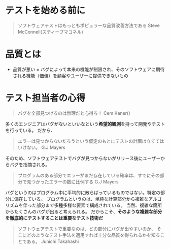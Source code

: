 # テストを始める前に

> ソフトウェアテストはもっともポピュラーな品質改善方法である
> Steve McConnell(スティーブマコネル)

# 品質とは

* 品質が悪い = バグによって本来の機能が制限され、そのソフトウェアに期待される機能（価値）を顧客やユーザーに提供できないもの

# テスト担当者の心得


> バグを全部見つけるのは無理だと心得ろ！
> Cem Kaner()


多くのエンジニアはバグがないといいなという**希望的観測**を持って開発やテストを行っている。
だから、


> エラーは見つからないだろうという仮定のもとにテストの計画は立ててはいけない。
> G.J Mayers


そのため、ソフトウェアテストでバグが見つからないがリリース後にユーザーからバグを指摘される。


> プログラムのある部分でエラーがまだ存在している確率は、すでにその部分で見つかったエラーの数に比例する
> G.J Mayers


バグというのはプログラム中に平均的に散らばっているものではない。特定の部分に偏在している。
プログラムというのは、単純な計算部分から複雑なアルゴリズムを伴った部分まで多種多様な要素で構成されている。
当然、複雑な箇所からたくさんのバグが出ると考えられる。
だからこそ、**そのような複雑な部分を徹底的にテストすることは重要なテスト技術だ**


> ソフトウェアテストで重要なのは、どの部分にバグが出やすいのか、
> そこにどのようなテスト手法を適用すれば十分な品質を得られるかを知ることである。
> Junichi Takahashi
